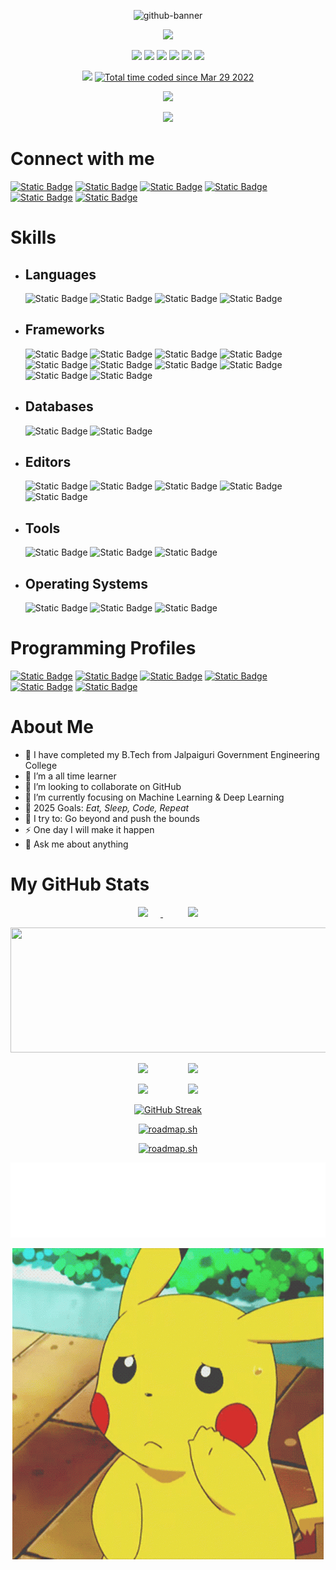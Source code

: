 <p align="center">
  <img src="https://i.ibb.co/GHcJZLc/github-banner.jpg" alt="github-banner">
</p>

<p align="center">
  <img src="https://readme-typing-svg.herokuapp.com?color=0d8eceF&size=30&center=true&vCenter=true&width=550&height=70&duration=2500&lines=Hello+World!+👋;+I'm+Debargha+Mitra+Roy;+A+Graduate+Student+👨‍🎓;+An+Open+Source+Contributor+🌟;+A+ML/DL+Enthusiastic+💻;Loves+To+Build+Projects+🛠️;A+Problem+Solver+🕵;">
</p>

<p align="center">
  <img src="https://badges.pufler.dev/visits/Debargha-Mitra-Roy/Debargha-Mitra-Roy">
  <img src="https://badges.pufler.dev/years/Debargha-Mitra-Roy">
  <img src="https://badges.pufler.dev/updated/Debargha-Mitra-Roy/Debargha-Mitra-Roy">
  <img src="https://badges.pufler.dev/created/Debargha-Mitra-Roy/Debargha-Mitra-Roy">
  <img src="https://badges.pufler.dev/repos/Debargha-Mitra-Roy">
  <img src="https://badges.pufler.dev/commits/monthly/Debargha-Mitra-Roy">
</p>

<p align="center">
  <img src="https://komarev.com/ghpvc/?username=Debargha-Mitra-Roy">
  <a href="https://wakatime.com/@0aaa9a42-3350-4791-a9ed-83b85adae54a"><img src="https://wakatime.com/badge/user/0aaa9a42-3350-4791-a9ed-83b85adae54a.svg" alt="Total time coded since Mar 29 2022" /></a>
</p>

<p align="center">
    <img src="https://github-profile-trophy.vercel.app/?username=Debargha-Mitra-Roy&theme=discord&no-bg=true"/>
</p>

<p align="center">
  <img src="https://c.tenor.com/LSDeBe2JAfoAAAAC/cat-coding.gif" max-width="500px"/>
</p>

# Connect with me

[![Static Badge](https://img.shields.io/badge/gmail-%23EA4335?style=for-the-badge&logo=gmail&logoColor=white&logoSize=45px)](mailto:debarghamitraroy@gmail.com)
[![Static Badge](https://img.shields.io/badge/outlook-%2300A4EF?style=for-the-badge&logoSize=45px)](mailto:debarghamitraroy@outlook.com)
[![Static Badge](https://img.shields.io/badge/github-%23181717?style=for-the-badge&logo=github&logoColor=white&logoSize=45px)](https://github.com/Debargha-Mitra-Roy)
[![Static Badge](https://img.shields.io/badge/linkedin-%230077B5?style=for-the-badge&logoSize=45px)](https://www.linkedin.com/in/debargha-mitra-roy/)
[![Static Badge](https://img.shields.io/badge/x-%23000000?style=for-the-badge&logo=x&logoColor=white&logoSize=45px)](https://x.com/mitra_debargha/)
[![Static Badge](https://img.shields.io/badge/kaggle-%2320BEFF?style=for-the-badge&logo=kaggle&logoColor=black&logoSize=45px)](https://www.kaggle.com/debarghamitraroy/)

# Skills

- ## Languages

  ![Static Badge](https://img.shields.io/badge/c-%23A8B9CC?style=for-the-badge&logo=c&logoColor=black&logoSize=45px)
  ![Static Badge](https://img.shields.io/badge/c%2B%2B-%2300599C?style=for-the-badge&logo=cplusplus&logoColor=white&logoSize=45px)
  ![Static Badge](https://img.shields.io/badge/java-%23E60012?style=for-the-badge&logoSize=45px)
  ![Static Badge](https://img.shields.io/badge/python-%233776AB?style=for-the-badge&logo=python&logoColor=white&logoSize=45px)

- ## Frameworks

  ![Static Badge](https://img.shields.io/badge/pytorch-%23EE4C2C?style=for-the-badge&logo=pytorch&logoColor=black&logoSize=45px)
  ![Static Badge](https://img.shields.io/badge/tensorflow-%23FF6F00?style=for-the-badge&logo=tensorflow&logoColor=white&logoSize=45px)
  ![Static Badge](https://img.shields.io/badge/numpy-%23013243?style=for-the-badge&logo=numpy&logoColor=white&logoSize=45px)
  ![Static Badge](https://img.shields.io/badge/pandas-%23150458?style=for-the-badge&logo=pandas&logoColor=white&logoSize=45px)
  ![Static Badge](https://img.shields.io/badge/matplotlib-%2300BFFF?style=for-the-badge&logo=matplotlib&logoColor=black&logoSize=45px)
  ![Static Badge](https://img.shields.io/badge/seaborn-%23F8BBD0?style=for-the-badge&logo=seaborn&logoColor=black&logoSize=45px)
  ![Static Badge](https://img.shields.io/badge/plotly-%23F4F75?style=for-the-badge&logo=plotly&logoColor=black&logoSize=45px)
  ![Static Badge](https://img.shields.io/badge/scikit%20learn-%23F7931E?style=for-the-badge&logo=scikit-learn&logoColor=black&logoSize=45px)
  ![Static Badge](https://img.shields.io/badge/scipy-%238CAAE6?style=for-the-badge&logo=scipy&logoColor=black&logoSize=45px)
  ![Static Badge](https://img.shields.io/badge/streamlit-%23FF4B4B?style=for-the-badge&logo=streamlit&logoColor=black&logoSize=45px)

- ## Databases

  ![Static Badge](https://img.shields.io/badge/mysql-%234479A1?style=for-the-badge&logo=mysql&logoColor=white&logoSize=45px)
  ![Static Badge](https://img.shields.io/badge/mongodb-%2347A248?style=for-the-badge&logo=mongodb&logoColor=black&logoSize=45px)

- ## Editors

  ![Static Badge](https://img.shields.io/badge/vs%20code-%232F80ED?style=for-the-badge&logoSize=45px)
  ![Static Badge](https://img.shields.io/badge/sublime%20text-%23FF9800?style=for-the-badge&logo=sublimetext&logoColor=black&logoSize=45px)
  ![Static Badge](https://img.shields.io/badge/jupyter-%23F37626?style=for-the-badge&logo=jupyter&logoColor=black&logoSize=45px)
  ![Static Badge](https://img.shields.io/badge/kaggle-%2320BEFF?style=for-the-badge&logo=kaggle&logoColor=black&logoSize=45px)
  ![Static Badge](https://img.shields.io/badge/google%20colab-%23F9AB00?style=for-the-badge&logo=googlecolab&logoColor=black&logoSize=45px)

- ## Tools

  ![Static Badge](https://img.shields.io/badge/git-%23F05032?style=for-the-badge&logo=git&logoColor=white&logoSize=45px)
  ![Static Badge](https://img.shields.io/badge/github-%23181717?style=for-the-badge&logo=github&logoColor=white&logoSize=45px)
  ![Static Badge](https://img.shields.io/badge/anaconda-%2344A833?style=for-the-badge&logo=anaconda&logoColor=white&logoSize=45px)

- ## Operating Systems

  ![Static Badge](https://img.shields.io/badge/Ubuntu-%23E95420?style=for-the-badge&logo=ubuntu&logoColor=white&logoSize=45px)
  ![Static Badge](https://img.shields.io/badge/LINUX-%23FCC624?style=for-the-badge&logo=linux&logoColor=black&logoSize=45px)
  ![Static Badge](https://img.shields.io/badge/Windows-%230078D4?style=for-the-badge&logoSize=45px)

# Programming Profiles

[![Static Badge](https://img.shields.io/badge/leetcode-%23FFA116?style=for-the-badge&logo=leetcode&logoColor=black&logoSize=45px)](https://leetcode.com/u/debarghamitraroy/)
[![Static Badge](https://img.shields.io/badge/code360-%23DD6620?style=for-the-badge&logo=codingninjas&logoColor=black&logoSize=45px)](https://www.naukri.com/code360/profile/ryzen)
[![Static Badge](https://img.shields.io/badge/geeksforgeeks-%232F8D46?style=for-the-badge&logo=geeksforgeeks&logoColor=black&logoSize=45px)](https://www.geeksforgeeks.org/user/debarghamitraroy/)
[![Static Badge](https://img.shields.io/badge/codeforces-%231F8ACB?style=for-the-badge&logo=codeforces&logoColor=black&logoSize=45px)](https://codeforces.com/profile/Debargha-Mitra-Roy)
[![Static Badge](https://img.shields.io/badge/codechef-%235B4638?style=for-the-badge&logo=codechef&logoColor=white&logoSize=45px)](https://www.codechef.com/users/debarghamitra)
[![Static Badge](https://img.shields.io/badge/atcoder-%233D7BFF?style=for-the-badge&logoSize=45px)](https://atcoder.jp/users/debarghamitra)

# About Me

- 🔭 I have completed my B.Tech from Jalpaiguri Government Engineering College
- 🌱 I’m a all time learner
- 👯 I’m looking to collaborate on GitHub
- 🤔 I’m currently focusing on Machine Learning & Deep Learning
- 🥅 2025 Goals: _Eat, Sleep, Code, Repeat_
- 🧗 I try to: Go beyond and push the bounds
- ⚡ One day I will make it happen
- 💬 Ask me about anything

# My GitHub Stats

<p align="center">
  <a href="https://github-readme-stats-sigma-five.vercel.app/api?username=Debargha-Mitra-Roy&count_private=true&show_icons=true&theme=radical&hide_border=true">
    <img src="https://github-readme-stats-sigma-five.vercel.app/api?username=Debargha-Mitra-Roy&count_private=true&show_icons=true&theme=radical&hide_border=true" style="margin-right:20px"/>
  <a href="https://github-readme-stats-eight-theta.vercel.app/api/top-langs/?username=Debargha-Mitra-Roy&layout=compact&langs_count=16&theme=radical&hide_border=true">
    <img src="https://github-readme-stats-eight-theta.vercel.app/api/top-langs/?username=Debargha-Mitra-Roy&layout=compact&langs_count=16&theme=radical&hide_border=true" style="margin-left:40px"/>
  </a>
</p>

<p align="center">
  <img src="https://github-profile-summary-cards.vercel.app/api/cards/profile-details?username=Debargha-Mitra-Roy&theme=radical&hide_border=true" border-radius="40px" width="800px" height="200px"/>
</p>

<p align="center">
  <a>
    <img src="https://github-profile-summary-cards.vercel.app/api/cards/repos-per-language?username=Debargha-Mitra-Roy&theme=radical&hide_border=true" style="margin-right:20px"/>
  </a>
  <a>
    <img src="https://github-profile-summary-cards.vercel.app/api/cards/most-commit-language?username=Debargha-Mitra-Roy&theme=radical&hide_border=true" style="margin-left:40px"/>
  </a>
</p>

<p align="center">
  <a>
    <img src="https://github-profile-summary-cards.vercel.app/api/cards/stats?username=Debargha-Mitra-Roy&theme=radical&hide_border=true" style="margin-right:20px"/>
  </a>
  <a>
    <img src="https://github-profile-summary-cards.vercel.app/api/cards/productive-time?username=Debargha-Mitra-Roy&theme=radical&hide_border=true&utcOffset=5.30" style="margin-left:40px"/>
  </a>
</p>

<p align="center">
  <a href="https://git.io/streak-stats"><img src="https://github-readme-streak-st-git-32433b-debargha-mitra-roys-projects.vercel.app?user=Debargha-Mitra-Roy&theme=radical&hide_border=true&card_width=800&card_height=200&background=FFFFFF00" alt="GitHub Streak" /></a>
</p>

<p align="center">
<a href="https://roadmap.sh"><img src="https://roadmap.sh/card/wide/65df46af8947e435e747ecc8?variant=dark" alt="roadmap.sh"/></a>
</p>

<p align="center">
<a href="https://roadmap.sh"><img src="https://roadmap.sh/card/tall/65df46af8947e435e747ecc8?variant=dark" alt="roadmap.sh"/></a>
</p>

<img height="120" alt="Thanks for visiting my profile" width="100%" src="./images/marquee.svg"/>

<p align="center">
  <img src="./images/bye.gif" max-width="500px"/>
</p>
